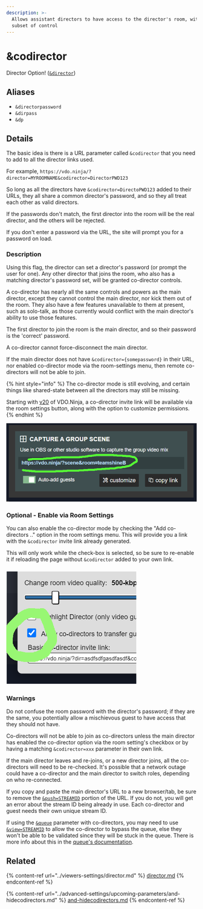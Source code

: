 ```yaml
---
description: >-
  Allows assistant directors to have access to the director's room, with a
  subset of control
---
```


# \&codirector

Director Option! ([`&director`](../viewers-settings/director.md))

## Aliases

* `&directorpassword`
* `&dirpass`
* `&dp`

## Details

The basic idea is there is a URL parameter called `&codirector` that you need to add to all the director links used.

For example, `https://vdo.ninja/?director=MYROOMNAME&codirector=DirectorPWD123`

So long as all the directors have `&codirector=DirectoPWD123` added to their URLs, they all share a common director's password, and so they all treat each other as valid directors.

If the passwords don't match, the first director into the room will be the real director, and the others will be rejected.

If you don't enter a password via the URL, the site will prompt you for a password on load.

### Description

Using this flag, the director can set a director's password (or prompt the user for one). Any other director that joins the room, who also has a matching director's password set, will be granted co-director controls.

A co-director has nearly all the same controls and powers as the main director, except they cannot control the main director, nor kick them out of the room. They also have a few features unavailable to them at present, such as solo-talk, as those currently would conflict with the main director's ability to use those features.

The first director to join the room is the main director, and so their password is the 'correct' password.

A co-director cannot force-disconnect the main director.

If the main director does not have `&codirector={somepassword}` in their URL, nor enabled co-director mode via the room-settings menu, then remote co-directors will not be able to join.

{% hint style="info" %}
The co-director mode is still evolving, and certain things like shared-state between all the directors may still be missing.

Starting with [v20](../release-notes/v20.md) of VDO.Ninja, a co-director invite link will be available via the room settings button, along with the option to customize permissions.
{% endhint %}

![The co-directors have a special color assigned to them](<../.gitbook/assets/image (31).png>)

### Optional - Enable via Room Settings

You can also enable the co-director mode by checking the "Add co-directors .." option in the room settings menu. This will provide you a link with the `&codirector` invite link already generated.

This will only work while the check-box is selected, so be sure to re-enable it if reloading the page without `&codirector` added to your own link.

### ![](<../.gitbook/assets/image (12).png>)

### Warnings

Do not confuse the room password with the director's password; if they are the same, you potentially allow a mischievous guest to have access that they should not have.

Co-directors will not be able to join as co-directors unless the main director has enabled the co-director option via the room setting's checkbox or by having a matching `&codirector=xxx` parameter in their own link.

If the main director leaves and re-joins, or a new director joins, all the co-directors will need to be re-checked. It's possible that a network outage could have a co-director and the main director to switch roles, depending on who re-connected.

If you copy and paste the main director's URL to a new browser/tab, be sure to remove the [`&push=STREAMID`](../source-settings/push.md) portion of the URL. If you do not, you will get an error about the stream ID being already in use. Each co-director and guest needs their own unique stream ID.

If using the [`&queue`](../general-settings/queue.md) parameter with co-directors, you may need to use [`&view=STREAMID`](../advanced-settings/view-parameters/view.md) to allow the co-director to bypass the queue, else they won't be able to be validated since they will be stuck in the queue. There is more info about this in the [queue's documentation](../general-settings/queue.md).

## Related

{% content-ref url="../viewers-settings/director.md" %}
[director.md](../viewers-settings/director.md)
{% endcontent-ref %}

{% content-ref url="../advanced-settings/upcoming-parameters/and-hidecodirectors.md" %}
[and-hidecodirectors.md](../advanced-settings/upcoming-parameters/and-hidecodirectors.md)
{% endcontent-ref %}
